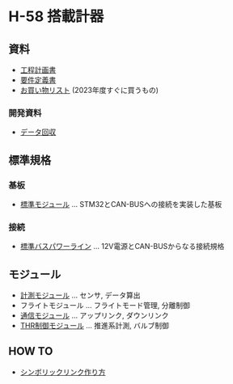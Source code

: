 # H-58 搭載計器

## 資料

- [工程計画書](./Documents/Materials/Schedule.md)
- [要件定義書](./Documents/Materials/RequirementsDocument.md)
- [お買い物リスト](./Documents/Materials/OKAIMONOList.md) (2023年度すぐに買うもの)

### 開発資料

- [データ回収](./Documents/Materials/Development/%E9%96%8B%E7%99%BA%E8%B3%87%E6%96%99_%E3%83%87%E3%83%BC%E3%82%BF%E5%9B%9E%E5%8F%8E.pdf)

## 標準規格

### 基板

- [標準モジュール](./Components/StandardModuleBoard/) ... STM32とCAN-BUSへの接続を実装した基板

### 接続

- [標準バスパワーライン](./Components/StandardBusPowerLine/) ... 12V電源とCAN-BUSからなる接続規格

## モジュール

- [計測モジュール](./Components/SensingModule/) ... センサ, データ算出
- フライトモジュール ... フライトモード管理, 分離制御
- [通信モジュール](./Components/CommunicationModule/) ... アップリンク, ダウンリンク
- [THR制御モジュール](./Components/THRControlModule/) ... 推進系計測, バルブ制御

## HOW TO

- [シンボリックリンク作り方](./Documents/Materials/HowTo/MakeSymbolicLink.md)

